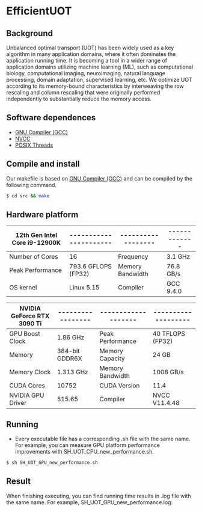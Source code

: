 # EfficientUOT
## Background
Unbalanced optimal transport (UOT) has been widely used as a key algorithm in many application domains, where it often dominates the application running time. It is becoming a tool in a wider range of application domains utilizing machine learning (ML), such as computational biology, computational imaging, neuroimaging, natural language processing, domain adaptation, supervised learning, etc. We optimize UOT according to its memory-bound characteristics by interweaving the row rescaling and column rescaling that were originally performed independently to substantially reduce the memory access.

## Software dependences
* [GNU Compiler (GCC)](https://gcc.gnu.org/)
* [NVCC](https://docs.nvidia.com/cuda/cuda-compiler-driver-nvcc/index.html)
* [POSIX Threads](https://en.wikipedia.org/wiki/Pthreads)

## Compile and install
Our makefile is based on [GNU Compiler (GCC)](https://gcc.gnu.org/) and can be compiled by the following command.
```bash
$ cd src && make
```

## Hardware platform
12th Gen Intel Core i9-12900K|----------------------|------------------|-------------|
-----------------------------|----------------------|------------------|-------------|
Number of Cores              | 16                   | Frequency        | 3.1 GHz     |    
Peak Performance             | 793.6 GFLOPS (FP32)  | Memory Bandwidth | 76.8 GB/s   |    
OS kernel                    | Linux 5.15           | Compiler         | GCC 9.4.0   |

NVIDIA GeForce RTX 3090 Ti |-----------------|-------------------|-------------------|
---------------------------|-----------------|-------------------|-------------------|
GPU Boost Clock            | 1.86 GHz        |  Peak Performance | 40 TFLOPS (FP32)  |
Memory                     | 384-bit GDDR6X  |  Memory Capacity  | 24 GB             |
Memory Clock               | 1.313 GHz       |  Memory Bandwidth | 1008 GB/s         |
CUDA Cores                 | 10752           |  CUDA Version     | 11.4              |
NVIDIA GPU Driver          | 515.65          |  Compiler         | NVCC V11.4.48     |

## Running
* Every executable file has a corresponding .sh file with the same name.
For example, you can measure GPU platform performance improvements with SH_UOT_CPU_new_performance.sh.
```bash
$ sh SH_UOT_GPU_new_performance.sh
```

## Result
When finishing executing, you can find running time results in .log file with the same name.
For example, SH_UOT_GPU_new_performance.log.
